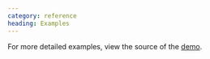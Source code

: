 ```yaml
--- 
category: reference
heading: Examples
---
```


For more detailed examples, view the source of the 
[demo](https://github.com/dharmafly/pablo/blob/master/index.html).